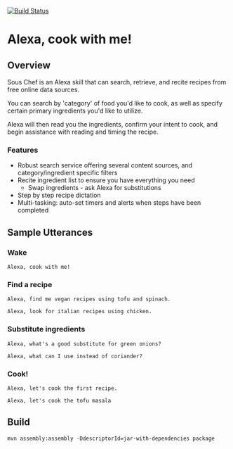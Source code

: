 [![Build Status](https://travis-ci.org/jasongreely/alexa-sous-chef.svg?branch=master)](https://travis-ci.org/jasongreely/alexa-sous-chef)

# Alexa, cook with me!

## Overview

Sous Chef is an Alexa skill that can search, retrieve, and recite recipes from free online data sources.

You can search by 'category' of food you'd like to cook, as well as specify certain primary ingredients you'd like to 
utilize.

Alexa will then read you the ingredients, confirm your intent to cook, and begin assistance with reading and timing the 
recipe.

### Features
* Robust search service offering several content sources, and category/ingredient specific filters
* Recite ingredient list to ensure you have everything you need
    * Swap ingredients - ask Alexa for substitutions
* Step by step recipe dictation
* Multi-tasking: auto-set timers and alerts when steps have been completed
## Sample Utterances
### Wake
`Alexa, cook with me!`
### Find a recipe
`Alexa, find me vegan recipes using tofu and spinach.`

`Alexa, look for italian recipes using chicken.`
### Substitute ingredients
`Alexa, what's a good substitute for green onions?`

`Alexa, what can I use instead of coriander?`
### Cook!
`Alexa, let's cook the first recipe.`

`Alexa, let's cook the tofu masala`
## Build
`mvn assembly:assembly -DdescriptorId=jar-with-dependencies package`

